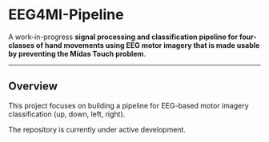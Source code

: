 # EEG4MI-Pipeline


A work-in-progress **signal processing and classification pipeline for four-classes of hand movements using EEG motor imagery that is made usable by preventing the Midas Touch problem**.

---

## Overview
This project focuses on building a pipeline for EEG-based motor imagery classification (up, down, left, right).  

The repository is currently under active development.


